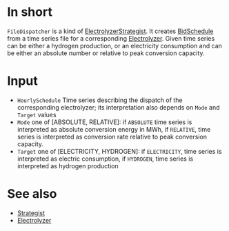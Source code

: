 # In short

`FileDispatcher` is a kind of [ElectrolyzerStrategist](./ElectrolyzerStrategist.md).
It creates [BidSchedule](./BidSchedule.md) from a time series file for a corresponding [Electrolyzer](./Electrolyzer.md).
Given time series can be either a hydrogen production, or an electricity consumption and can be either an absolute number or relative to peak conversion capacity.

# Input

* `HourlySchedule` Time series describing the dispatch of the corresponding electrolyzer; its interpretation also depends on `Mode` and `Target` values
* `Mode` one of [ABSOLUTE, RELATIVE]: if `ABSOLUTE` time series is interpreted as absolute conversion energy in MWh, if `RELATIVE`, time series is interpreted as conversion rate relative to peak conversion capacity.  
* `Target` one of [ELECTRICITY, HYDROGEN]: if `ELECTRICITY`, time series is interpreted as electric consumption, if `HYDROGEN`, time series is interpreted as hydrogen production

# See also

* [Strategist](./ElectrolyzerStrategist.md)
* [Electrolyzer](./Electrolyzer.md)